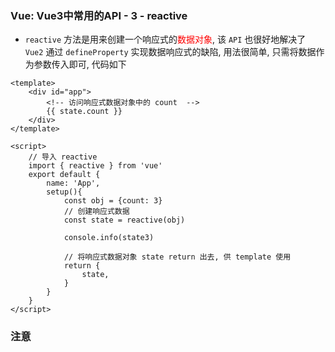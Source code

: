 ### Vue: Vue3中常用的API - 3 - reactive
- `reactive` 方法是用来创建一个响应式的<font color="#ff000">数据对象</font>, 该 `API` 也很好地解决了 `Vue2` 通过 `defineProperty` 实现数据响应式的缺陷, 用法很简单, 只需将数据作为参数传入即可, 代码如下

```vue
<template>
    <div id="app">
  	    <!-- 访问响应式数据对象中的 count  -->
  	    {{ state.count }}
    </div>
</template>

<script>
    // 导入 reactive
    import { reactive } from 'vue'
    export default {
        name: 'App',
        setup(){
            const obj = {count: 3}
            // 创建响应式数据
            const state = reactive(obj)

            console.info(state3)
            
            // 将响应式数据对象 state return 出去, 供 template 使用
            return {
                state,
            }
        }
    }
</script>
```
### 注意
